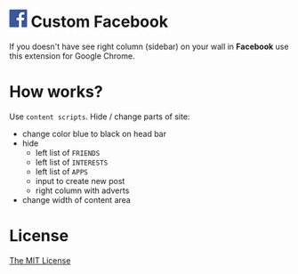 # ![Image](https://raw.githubusercontent.com/piecioshka/custom-facebook/master/images/thumbs/32x32.png) Custom Facebook

If you doesn't have see right column (sidebar) on your wall in **Facebook** use this extension for Google Chrome.

# How works?

Use `content scripts`. Hide / change parts of site:

 * change color blue to black on head bar
 * hide
   * left list of `FRIENDS`
   * left list of `INTERESTS`
   * left list of `APPS`
   * input to create new post
   * right column with adverts
 * change width of content area

# License

[The MIT License][0]

[0]: http://piecioshka.mit-license.org/
